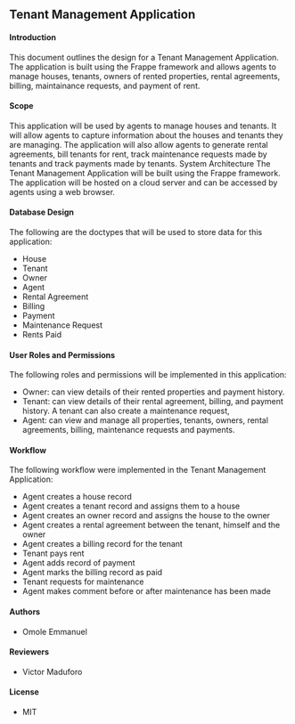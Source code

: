## Tenant Management Application 

#### Introduction
This document outlines the design for a Tenant Management Application. The application is built using the Frappe framework and allows agents to manage houses, tenants, owners of rented properties, rental agreements, billing, maintainance requests, and payment of rent.
#### Scope
This application will be used by agents to manage houses and tenants. It will allow agents to capture information about the houses and tenants they are managing. The application will also allow agents to generate rental agreements, bill tenants for rent, track maintenance requests made by tenants and track payments made by tenants.
System Architecture
The Tenant Management Application will be built using the Frappe framework. The application will be hosted on a cloud server and can be accessed by agents using a web browser.
#### Database Design
The following are the doctypes that will be used to store data for this application:
- House
- Tenant
- Owner
- Agent
- Rental Agreement
- Billing
- Payment
- Maintenance Request
- Rents Paid
#### User Roles and Permissions
The following roles and permissions will be implemented in this application:
- Owner: can view details of their rented properties and payment history.
- Tenant: can view details of their rental agreement, billing, and payment history. A tenant can also create a maintenance request,
- Agent: can view and manage all properties, tenants, owners, rental agreements, billing, maintenance requests and payments.
#### Workflow
The following workflow were implemented in the Tenant Management Application:
- Agent creates a house record
- Agent creates a tenant record and assigns them to a house
- Agent creates an owner record and assigns the house to the owner
- Agent creates a rental agreement between the tenant, himself and the owner
- Agent creates a billing record for the tenant
- Tenant pays rent
- Agent adds record of payment
- Agent marks the billing record as paid
- Tenant requests for maintenance
- Agent makes comment before or after maintenance has been made
#### Authors
- Omole Emmanuel
#### Reviewers
- Victor Maduforo
#### License

- MIT